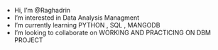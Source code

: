 -  Hi, I’m @Raghadrin
-  I’m interested in Data Analysis Managment
-  I’m currently learning PYTHON , SQL , MANGODB
-  I’m looking to collaborate on WORKING AND PRACTICING ON DBM PROJECT

<!---
Raghadrin/Raghadrin is a ✨ special ✨ repository because its `README.md` (this file) appears on your GitHub profile.
You can click the Preview link to take a look at your changes.
--->
